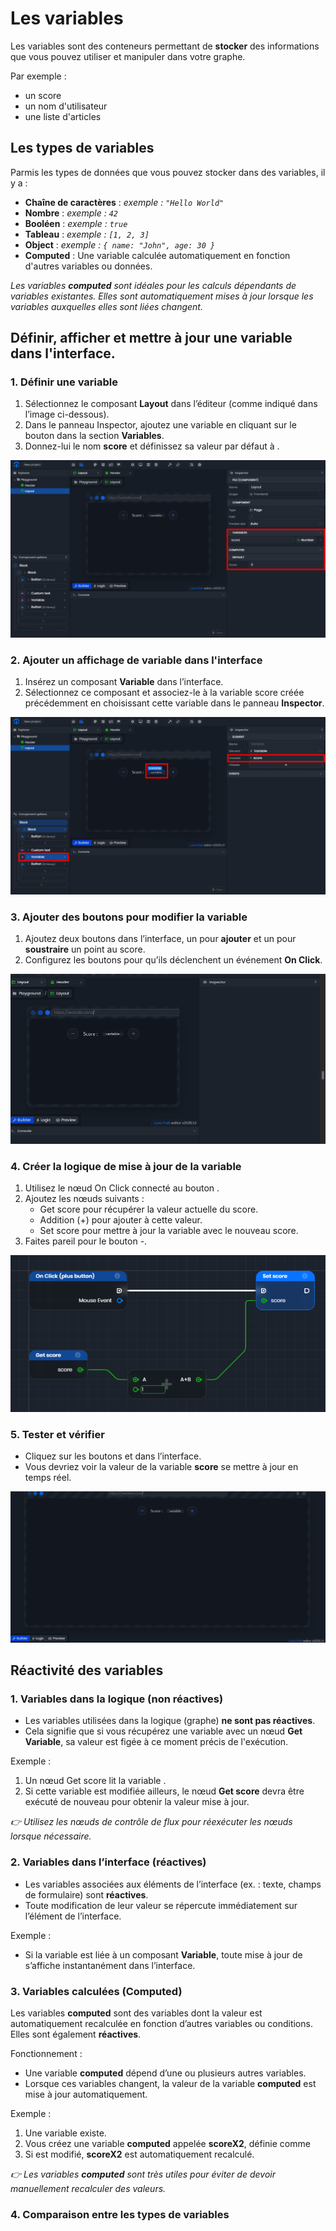 # Les variables

Les variables sont des conteneurs permettant de **stocker** des informations que vous pouvez utiliser et manipuler dans
votre graphe.

Par exemple :

- un score
- un nom d'utilisateur
- une liste d'articles

## Les types de variables

Parmis les types de données que vous pouvez stocker dans des variables, il y a :

- **Chaîne de caractères** : *exemple : `"Hello World"`*
- **Nombre** : *exemple : `42`*
- **Booléen** : *exemple : `true`*
- **Tableau** :  *exemple : `[1, 2, 3]`*
- **Object** : *exemple : `{ name: "John", age: 30 }`*
- **Computed** : Une variable calculée automatiquement en fonction d'autres variables ou données.

_Les variables **computed** sont idéales pour les calculs dépendants de variables existantes. Elles sont automatiquement mises à jour lorsque les variables auxquelles elles sont liées changent._

## Définir, afficher et mettre à jour une variable dans l'interface.

### 1. Définir une variable

1. Sélectionnez le composant **Layout** dans l’éditeur (comme indiqué dans l’image ci-dessous).
2. Dans le panneau Inspector, ajoutez une variable en cliquant sur le bouton <Highlight text="+"/>  dans la section **Variables**.
3. Donnez-lui le nom **score** et définissez sa valeur par défaut à <Highlight text="0"/> .

![Capture d'écran de l'éditeur Luna Park](../../../assets/visual-scripting/variables/screen1.png)


### 2. Ajouter un affichage de variable dans l'interface

1. Insérez un composant **Variable** dans l’interface.
2. Sélectionnez ce composant et associez-le à la variable score créée précédemment en choisissant cette variable dans le panneau **Inspector**.

![Capture d'écran de l'éditeur Luna Park](../../../assets/visual-scripting/variables/screen2.png)

### 3. Ajouter des boutons pour modifier la variable

1. Ajoutez deux boutons dans l’interface, un pour **ajouter** et un pour **soustraire** un point au score.
2. Configurez les boutons pour qu’ils déclenchent un événement **On Click**.

![Capture d'écran de l'éditeur Luna Park](../../../assets/visual-scripting/variables/gif1.gif)


### 4. Créer la logique de mise à jour de la variable

1. Utilisez le nœud On Click connecté au bouton <Highlight text="+"/>.
2. Ajoutez les nœuds suivants :
   - Get score pour récupérer la valeur actuelle du score.
   - Addition (+) pour ajouter <Highlight text="1"/> à cette valeur.
   - Set score pour mettre à jour la variable avec le nouveau score.
3. Faites pareil pour le bouton -.

![Capture d'écran de l'éditeur Luna Park](../../../assets/visual-scripting/variables/screen3.png)


### 5. Tester et vérifier

- Cliquez sur les boutons <Highlight text="+"/> et <Highlight text="-"/> dans l’interface.
- Vous devriez voir la valeur de la variable **score** se mettre à jour en temps réel.

![Capture d'écran de l'éditeur Luna Park](../../../assets/visual-scripting/variables/gif2.gif)

## Réactivité des variables

### 1. Variables dans la logique (non réactives)

- Les variables utilisées dans la logique (graphe) **ne sont pas réactives**.
- Cela signifie que si vous récupérez une variable avec un nœud **Get Variable**, sa valeur est figée à ce moment précis de l'exécution.

Exemple :

1. Un nœud Get score lit la variable <Highlight text="score"/>.
2. Si cette variable est modifiée ailleurs, le nœud **Get score** devra être exécuté de nouveau pour obtenir la valeur mise à jour.

_👉 Utilisez les nœuds de contrôle de flux pour réexécuter les nœuds lorsque nécessaire._

### 2. Variables dans l’interface (réactives)

- Les variables associées aux éléments de l’interface (ex. : texte, champs de formulaire) sont **réactives**.
- Toute modification de leur valeur se répercute immédiatement sur l’élément de l’interface.

Exemple : 

- Si la variable <Highlight text="score"/> est liée à un composant **Variable**, toute mise à jour de <Highlight text="score"/> s’affiche instantanément dans l’interface.

### 3. Variables calculées (Computed)

Les variables **computed** sont des variables dont la valeur est automatiquement recalculée en fonction d’autres variables ou conditions. Elles sont également **réactives**.

Fonctionnement :

- Une variable **computed** dépend d’une ou plusieurs autres variables.
- Lorsque ces variables changent, la valeur de la variable **computed** est mise à jour automatiquement.

Exemple :

1. Une variable <Highlight text="score"/> existe.
2. Vous créez une variable **computed** appelée **scoreX2**, définie comme <Highlight text="score * 2"/>
3. Si <Highlight text="score"/> est modifié, **scoreX2** est automatiquement recalculé.

_👉 Les variables **computed** sont très utiles pour éviter de devoir manuellement recalculer des valeurs._

### 4. Comparaison entre les types de variables

<GenericTable
:columns="[
{ title: 'Type de variable', field: 'type' },
{ title: 'Réactivité', field: 'activity' },
{ title: 'Utilisation principale', field: 'mainUse' }
]"
:rows="[
{ type: 'Logique', activity: 'Non', mainUse: 'Contrôle de flux et logique interne' },
{ type: 'Interface', activity: 'Oui', mainUse: 'Affichage et interaction avec l\'utilisateur' },
{ type: 'Computed', activity: 'Oui', mainUse: 'Calculs automatiques basés sur d\'autres variables' }
]"
/>

